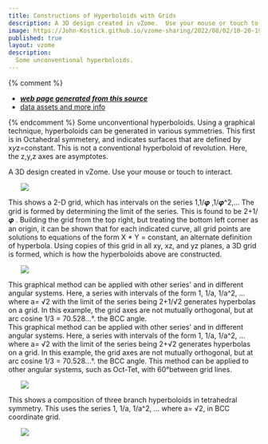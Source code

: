 ```yaml
---
title: Constructions of Hyperboloids with Grids
description: A 3D design created in vZome.  Use your mouse or touch to interact.
image: https://John-Kostick.github.io/vzome-sharing/2022/08/02/10-20-19-Phi-hyperboloid-6/Phi-hyperboloid-6.png
published: true
layout: vzome
description: 
  Some unconventional hyperboloids.  
---
```


{% comment %}
 - [***web page generated from this source***](<https://John-Kostick.github.io/vzome-sharing/2022/08/02/Phi-hyperboloid-6-10-20-19.html>)
 - [data assets and more info](<https://github.com/John-Kostick/vzome-sharing/tree/main/2022/08/02/10-20-19-Phi-hyperboloid-6/>)
 
{% endcomment %}
 Some unconventional hyperboloids. Using a graphical technique, hyperboloids can be generated in various symmetries. This first is in Octahedral symmetery, and indicates surfaces that are defined by x*y*z=constant.  This is not a conventional hyperboloid of revolution. Here, the z,y,z axes are asymptotes.  

A 3D design created in vZome.  Use your mouse or touch to interact.

<vzome-viewer style="width: 87%; height: 60vh; margin: 5%"
       src="https://John-Kostick.github.io/vzome-sharing/2022/08/02/10-20-19-Phi-hyperboloid-6/Phi-hyperboloid-6.vZome" >
  <img src="https://John-Kostick.github.io/vzome-sharing/2022/08/02/10-20-19-Phi-hyperboloid-6/Phi-hyperboloid-6.png" />
</vzome-viewer>

This shows a 2-D grid, which has intervals on the series 1,1/𝝋 ,1/𝝋^2,... The grid is formed by determining the limit of the series.  This is found to be 2+1/𝝋 . Building the grid from the top right, but treating the bottom left corner as an origin, it can be shown that for each indicated curve, all grid points are solutions to equations of the form X * Y = constant, an alternate definition of hyperbola. Using copies of this grid in all xy, xz, and yz planes, a 3D grid is formed, which is how the hyperboloids above are constructed.  


<vzome-viewer style="width: 87%; height: 60vh; margin: 5%"
      src="https://John-Kostick.github.io/vzome-sharing/2021/04/18/09-15-51-Phi-hyperbola/Phi-hyperbola.vZome" >
 <img src="https://John-Kostick.github.io/vzome-sharing/2021/04/18/09-15-51-Phi-hyperbola/Phi-hyperbola.png" />
</vzome-viewer>

This graphical method can be applied with other series' and in different angular systems.  Here, a series with intervals of the form 1, 1/a, 1/a^2, ...  where a= √2 with the limit of the series being  2+1/√2 generates hyperbolas on a grid.  In this example, the grid  axes  are not mutually orthogonal, but at arc cosine 1/3 = 70.528...°. the BCC angle.    
This graphical method can be applied with other series' and in different angular systems.  Here, a series with intervals of the form 1, 1/a, 1/a^2, ...  where a= √2 with the limit of the series being  2+√2 generates hyperbolas on a grid.  In this example, the grid  axes  are not mutually orthogonal, but at arc cosine 1/3 = 70.528...°. the BCC angle.   This method can be applied to other angular systems, such as Oct-Tet, with 60°between grid lines.  


<vzome-viewer style="width: 87%; height: 60vh; margin: 5%"
      src="https://John-Kostick.github.io/vzome-sharing/2021/05/10/17-45-02-Green-hyperbola/Green-hyperbola.vZome" >
 <img src="https://John-Kostick.github.io/vzome-sharing/2021/05/10/17-45-02-Green-hyperbola/Green-hyperbola.png" />
</vzome-viewer>

This shows a composition of three branch hyperboloids in tetrahedral symmetry.  This uses  the series 1, 1/a, 1/a^2, ...  where a= √2, in BCC coordinate grid.  

<vzome-viewer style="width: 87%; height: 60vh; margin: 5%"  show-scenes="true"
      src="https://John-Kostick.github.io/vzome-sharing/2022/08/02/12-23-08-3-fold-BCC-Hyperboloid/3-fold-BCC-Hyperboloid.vZome" >
 <img src="https://John-Kostick.github.io/vzome-sharing/2022/08/02/12-23-08-3-fold-BCC-Hyperboloid/3-fold-BCC-Hyperboloid.png" />
</vzome-viewer>
